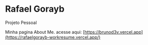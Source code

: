# Rafael Gorayb
Projeto Pessoal

Minha pagina About Me.
acesse aqui: [https://brunod3v.vercel.app](https://rafaelgorayb-workresume.vercel.app/)
